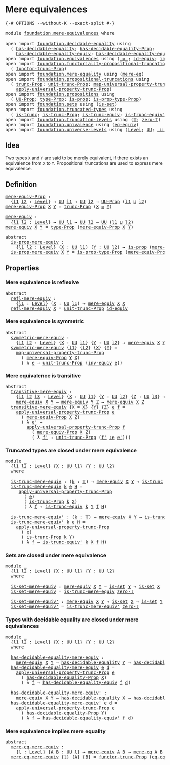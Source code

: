 # Mere equivalences

<pre class="Agda"><a id="30" class="Symbol">{-#</a> <a id="34" class="Keyword">OPTIONS</a> <a id="42" class="Pragma">--without-K</a> <a id="54" class="Pragma">--exact-split</a> <a id="68" class="Symbol">#-}</a>

<a id="73" class="Keyword">module</a> <a id="80" href="foundation.mere-equivalences.html" class="Module">foundation.mere-equivalences</a> <a id="109" class="Keyword">where</a>

<a id="116" class="Keyword">open</a> <a id="121" class="Keyword">import</a> <a id="128" href="foundation.decidable-equality.html" class="Module">foundation.decidable-equality</a> <a id="158" class="Keyword">using</a>
  <a id="166" class="Symbol">(</a> <a id="168" href="foundation.decidable-equality.html#1785" class="Function">has-decidable-equality</a><a id="190" class="Symbol">;</a> <a id="192" href="foundation.decidable-equality.html#7766" class="Function">has-decidable-equality-Prop</a><a id="219" class="Symbol">;</a>
    <a id="225" href="foundation.decidable-equality.html#4533" class="Function">has-decidable-equality-equiv</a><a id="253" class="Symbol">;</a> <a id="255" href="foundation.decidable-equality.html#4811" class="Function">has-decidable-equality-equiv&#39;</a><a id="284" class="Symbol">)</a>
<a id="286" class="Keyword">open</a> <a id="291" class="Keyword">import</a> <a id="298" href="foundation.equivalences.html" class="Module">foundation.equivalences</a> <a id="322" class="Keyword">using</a> <a id="328" class="Symbol">(</a><a id="329" href="foundation-core.equivalences.html#1608" class="Function Operator">_≃_</a><a id="332" class="Symbol">;</a> <a id="334" href="foundation-core.equivalences.html#2481" class="Function">id-equiv</a><a id="342" class="Symbol">;</a> <a id="344" href="foundation-core.equivalences.html#5708" class="Function">inv-equiv</a><a id="353" class="Symbol">;</a> <a id="355" href="foundation-core.equivalences.html#7856" class="Function Operator">_∘e_</a><a id="359" class="Symbol">)</a>
<a id="361" class="Keyword">open</a> <a id="366" class="Keyword">import</a> <a id="373" href="foundation.functoriality-propositional-truncation.html" class="Module">foundation.functoriality-propositional-truncation</a> <a id="423" class="Keyword">using</a>
  <a id="431" class="Symbol">(</a> <a id="433" href="foundation.functoriality-propositional-truncation.html#1451" class="Function">functor-trunc-Prop</a><a id="451" class="Symbol">)</a>
<a id="453" class="Keyword">open</a> <a id="458" class="Keyword">import</a> <a id="465" href="foundation.mere-equality.html" class="Module">foundation.mere-equality</a> <a id="490" class="Keyword">using</a> <a id="496" class="Symbol">(</a><a id="497" href="foundation.mere-equality.html#1100" class="Function">mere-eq</a><a id="504" class="Symbol">)</a>
<a id="506" class="Keyword">open</a> <a id="511" class="Keyword">import</a> <a id="518" href="foundation.propositional-truncations.html" class="Module">foundation.propositional-truncations</a> <a id="555" class="Keyword">using</a>
  <a id="563" class="Symbol">(</a> <a id="565" href="foundation.propositional-truncations.html#2510" class="Function">trunc-Prop</a><a id="575" class="Symbol">;</a> <a id="577" href="foundation.propositional-truncations.html#2096" class="Function">unit-trunc-Prop</a><a id="592" class="Symbol">;</a> <a id="594" href="foundation.propositional-truncations.html#5222" class="Function">map-universal-property-trunc-Prop</a><a id="627" class="Symbol">;</a>
    <a id="633" href="foundation.propositional-truncations.html#5581" class="Function">apply-universal-property-trunc-Prop</a><a id="668" class="Symbol">)</a>
<a id="670" class="Keyword">open</a> <a id="675" class="Keyword">import</a> <a id="682" href="foundation.propositions.html" class="Module">foundation.propositions</a> <a id="706" class="Keyword">using</a>
  <a id="714" class="Symbol">(</a> <a id="716" href="foundation-core.propositions.html#1380" class="Function">UU-Prop</a><a id="723" class="Symbol">;</a> <a id="725" href="foundation-core.propositions.html#1482" class="Function">type-Prop</a><a id="734" class="Symbol">;</a> <a id="736" href="foundation-core.propositions.html#1296" class="Function">is-prop</a><a id="743" class="Symbol">;</a> <a id="745" href="foundation-core.propositions.html#1549" class="Function">is-prop-type-Prop</a><a id="762" class="Symbol">)</a>
<a id="764" class="Keyword">open</a> <a id="769" class="Keyword">import</a> <a id="776" href="foundation.sets.html" class="Module">foundation.sets</a> <a id="792" class="Keyword">using</a> <a id="798" class="Symbol">(</a><a id="799" href="foundation-core.sets.html#1100" class="Function">is-set</a><a id="805" class="Symbol">)</a>
<a id="807" class="Keyword">open</a> <a id="812" class="Keyword">import</a> <a id="819" href="foundation.truncated-types.html" class="Module">foundation.truncated-types</a> <a id="846" class="Keyword">using</a>
  <a id="854" class="Symbol">(</a> <a id="856" href="foundation-core.truncated-types.html#1728" class="Function">is-trunc</a><a id="864" class="Symbol">;</a> <a id="866" href="foundation-core.truncated-types.html#11718" class="Function">is-trunc-Prop</a><a id="879" class="Symbol">;</a> <a id="881" href="foundation-core.truncated-types.html#4378" class="Function">is-trunc-equiv</a><a id="895" class="Symbol">;</a> <a id="897" href="foundation-core.truncated-types.html#4905" class="Function">is-trunc-equiv&#39;</a><a id="912" class="Symbol">)</a>
<a id="914" class="Keyword">open</a> <a id="919" class="Keyword">import</a> <a id="926" href="foundation.truncation-levels.html" class="Module">foundation.truncation-levels</a> <a id="955" class="Keyword">using</a> <a id="961" class="Symbol">(</a><a id="962" href="foundation-core.truncation-levels.html#382" class="Datatype">𝕋</a><a id="963" class="Symbol">;</a> <a id="965" href="foundation-core.truncation-levels.html#479" class="Function">zero-𝕋</a><a id="971" class="Symbol">)</a>
<a id="973" class="Keyword">open</a> <a id="978" class="Keyword">import</a> <a id="985" href="foundation.univalence.html" class="Module">foundation.univalence</a> <a id="1007" class="Keyword">using</a> <a id="1013" class="Symbol">(</a><a id="1014" href="foundation.univalence.html#1280" class="Function">eq-equiv</a><a id="1022" class="Symbol">)</a>
<a id="1024" class="Keyword">open</a> <a id="1029" class="Keyword">import</a> <a id="1036" href="foundation.universe-levels.html" class="Module">foundation.universe-levels</a> <a id="1063" class="Keyword">using</a> <a id="1069" class="Symbol">(</a><a id="1070" href="Agda.Primitive.html#597" class="Postulate">Level</a><a id="1075" class="Symbol">;</a> <a id="1077" href="foundation-core.universe-levels.html#222" class="Primitive">UU</a><a id="1079" class="Symbol">;</a> <a id="1081" href="Agda.Primitive.html#810" class="Primitive Operator">_⊔_</a><a id="1084" class="Symbol">)</a>
</pre>
## Idea

Two types `X` and `Y` are said to be merely equivalent, if there exists an equivalence from `X` to `Y`. Propositional truncations are used to express mere equivalence.

## Definition

<pre class="Agda"><a id="mere-equiv-Prop"></a><a id="1292" href="foundation.mere-equivalences.html#1292" class="Function">mere-equiv-Prop</a> <a id="1308" class="Symbol">:</a>
  <a id="1312" class="Symbol">{</a><a id="1313" href="foundation.mere-equivalences.html#1313" class="Bound">l1</a> <a id="1316" href="foundation.mere-equivalences.html#1316" class="Bound">l2</a> <a id="1319" class="Symbol">:</a> <a id="1321" href="Agda.Primitive.html#597" class="Postulate">Level</a><a id="1326" class="Symbol">}</a> <a id="1328" class="Symbol">→</a> <a id="1330" href="foundation-core.universe-levels.html#222" class="Primitive">UU</a> <a id="1333" href="foundation.mere-equivalences.html#1313" class="Bound">l1</a> <a id="1336" class="Symbol">→</a> <a id="1338" href="foundation-core.universe-levels.html#222" class="Primitive">UU</a> <a id="1341" href="foundation.mere-equivalences.html#1316" class="Bound">l2</a> <a id="1344" class="Symbol">→</a> <a id="1346" href="foundation-core.propositions.html#1380" class="Function">UU-Prop</a> <a id="1354" class="Symbol">(</a><a id="1355" href="foundation.mere-equivalences.html#1313" class="Bound">l1</a> <a id="1358" href="Agda.Primitive.html#810" class="Primitive Operator">⊔</a> <a id="1360" href="foundation.mere-equivalences.html#1316" class="Bound">l2</a><a id="1362" class="Symbol">)</a>
<a id="1364" href="foundation.mere-equivalences.html#1292" class="Function">mere-equiv-Prop</a> <a id="1380" href="foundation.mere-equivalences.html#1380" class="Bound">X</a> <a id="1382" href="foundation.mere-equivalences.html#1382" class="Bound">Y</a> <a id="1384" class="Symbol">=</a> <a id="1386" href="foundation.propositional-truncations.html#2510" class="Function">trunc-Prop</a> <a id="1397" class="Symbol">(</a><a id="1398" href="foundation.mere-equivalences.html#1380" class="Bound">X</a> <a id="1400" href="foundation-core.equivalences.html#1608" class="Function Operator">≃</a> <a id="1402" href="foundation.mere-equivalences.html#1382" class="Bound">Y</a><a id="1403" class="Symbol">)</a>

<a id="mere-equiv"></a><a id="1406" href="foundation.mere-equivalences.html#1406" class="Function">mere-equiv</a> <a id="1417" class="Symbol">:</a>
  <a id="1421" class="Symbol">{</a><a id="1422" href="foundation.mere-equivalences.html#1422" class="Bound">l1</a> <a id="1425" href="foundation.mere-equivalences.html#1425" class="Bound">l2</a> <a id="1428" class="Symbol">:</a> <a id="1430" href="Agda.Primitive.html#597" class="Postulate">Level</a><a id="1435" class="Symbol">}</a> <a id="1437" class="Symbol">→</a> <a id="1439" href="foundation-core.universe-levels.html#222" class="Primitive">UU</a> <a id="1442" href="foundation.mere-equivalences.html#1422" class="Bound">l1</a> <a id="1445" class="Symbol">→</a> <a id="1447" href="foundation-core.universe-levels.html#222" class="Primitive">UU</a> <a id="1450" href="foundation.mere-equivalences.html#1425" class="Bound">l2</a> <a id="1453" class="Symbol">→</a> <a id="1455" href="foundation-core.universe-levels.html#222" class="Primitive">UU</a> <a id="1458" class="Symbol">(</a><a id="1459" href="foundation.mere-equivalences.html#1422" class="Bound">l1</a> <a id="1462" href="Agda.Primitive.html#810" class="Primitive Operator">⊔</a> <a id="1464" href="foundation.mere-equivalences.html#1425" class="Bound">l2</a><a id="1466" class="Symbol">)</a>
<a id="1468" href="foundation.mere-equivalences.html#1406" class="Function">mere-equiv</a> <a id="1479" href="foundation.mere-equivalences.html#1479" class="Bound">X</a> <a id="1481" href="foundation.mere-equivalences.html#1481" class="Bound">Y</a> <a id="1483" class="Symbol">=</a> <a id="1485" href="foundation-core.propositions.html#1482" class="Function">type-Prop</a> <a id="1495" class="Symbol">(</a><a id="1496" href="foundation.mere-equivalences.html#1292" class="Function">mere-equiv-Prop</a> <a id="1512" href="foundation.mere-equivalences.html#1479" class="Bound">X</a> <a id="1514" href="foundation.mere-equivalences.html#1481" class="Bound">Y</a><a id="1515" class="Symbol">)</a>

<a id="1518" class="Keyword">abstract</a>
  <a id="is-prop-mere-equiv"></a><a id="1529" href="foundation.mere-equivalences.html#1529" class="Function">is-prop-mere-equiv</a> <a id="1548" class="Symbol">:</a>
    <a id="1554" class="Symbol">{</a><a id="1555" href="foundation.mere-equivalences.html#1555" class="Bound">l1</a> <a id="1558" href="foundation.mere-equivalences.html#1558" class="Bound">l2</a> <a id="1561" class="Symbol">:</a> <a id="1563" href="Agda.Primitive.html#597" class="Postulate">Level</a><a id="1568" class="Symbol">}</a> <a id="1570" class="Symbol">(</a><a id="1571" href="foundation.mere-equivalences.html#1571" class="Bound">X</a> <a id="1573" class="Symbol">:</a> <a id="1575" href="foundation-core.universe-levels.html#222" class="Primitive">UU</a> <a id="1578" href="foundation.mere-equivalences.html#1555" class="Bound">l1</a><a id="1580" class="Symbol">)</a> <a id="1582" class="Symbol">(</a><a id="1583" href="foundation.mere-equivalences.html#1583" class="Bound">Y</a> <a id="1585" class="Symbol">:</a> <a id="1587" href="foundation-core.universe-levels.html#222" class="Primitive">UU</a> <a id="1590" href="foundation.mere-equivalences.html#1558" class="Bound">l2</a><a id="1592" class="Symbol">)</a> <a id="1594" class="Symbol">→</a> <a id="1596" href="foundation-core.propositions.html#1296" class="Function">is-prop</a> <a id="1604" class="Symbol">(</a><a id="1605" href="foundation.mere-equivalences.html#1406" class="Function">mere-equiv</a> <a id="1616" href="foundation.mere-equivalences.html#1571" class="Bound">X</a> <a id="1618" href="foundation.mere-equivalences.html#1583" class="Bound">Y</a><a id="1619" class="Symbol">)</a>
  <a id="1623" href="foundation.mere-equivalences.html#1529" class="Function">is-prop-mere-equiv</a> <a id="1642" href="foundation.mere-equivalences.html#1642" class="Bound">X</a> <a id="1644" href="foundation.mere-equivalences.html#1644" class="Bound">Y</a> <a id="1646" class="Symbol">=</a> <a id="1648" href="foundation-core.propositions.html#1549" class="Function">is-prop-type-Prop</a> <a id="1666" class="Symbol">(</a><a id="1667" href="foundation.mere-equivalences.html#1292" class="Function">mere-equiv-Prop</a> <a id="1683" href="foundation.mere-equivalences.html#1642" class="Bound">X</a> <a id="1685" href="foundation.mere-equivalences.html#1644" class="Bound">Y</a><a id="1686" class="Symbol">)</a>
</pre>
## Properties

### Mere equivalence is reflexive

<pre class="Agda"><a id="1751" class="Keyword">abstract</a>
  <a id="refl-mere-equiv"></a><a id="1762" href="foundation.mere-equivalences.html#1762" class="Function">refl-mere-equiv</a> <a id="1778" class="Symbol">:</a>
    <a id="1784" class="Symbol">{</a><a id="1785" href="foundation.mere-equivalences.html#1785" class="Bound">l1</a> <a id="1788" class="Symbol">:</a> <a id="1790" href="Agda.Primitive.html#597" class="Postulate">Level</a><a id="1795" class="Symbol">}</a> <a id="1797" class="Symbol">(</a><a id="1798" href="foundation.mere-equivalences.html#1798" class="Bound">X</a> <a id="1800" class="Symbol">:</a> <a id="1802" href="foundation-core.universe-levels.html#222" class="Primitive">UU</a> <a id="1805" href="foundation.mere-equivalences.html#1785" class="Bound">l1</a><a id="1807" class="Symbol">)</a> <a id="1809" class="Symbol">→</a> <a id="1811" href="foundation.mere-equivalences.html#1406" class="Function">mere-equiv</a> <a id="1822" href="foundation.mere-equivalences.html#1798" class="Bound">X</a> <a id="1824" href="foundation.mere-equivalences.html#1798" class="Bound">X</a>
  <a id="1828" href="foundation.mere-equivalences.html#1762" class="Function">refl-mere-equiv</a> <a id="1844" href="foundation.mere-equivalences.html#1844" class="Bound">X</a> <a id="1846" class="Symbol">=</a> <a id="1848" href="foundation.propositional-truncations.html#2096" class="Function">unit-trunc-Prop</a> <a id="1864" href="foundation-core.equivalences.html#2481" class="Function">id-equiv</a>
</pre>
### Mere equivalence is symmetric

<pre class="Agda"><a id="1921" class="Keyword">abstract</a>
  <a id="symmetric-mere-equiv"></a><a id="1932" href="foundation.mere-equivalences.html#1932" class="Function">symmetric-mere-equiv</a> <a id="1953" class="Symbol">:</a>
    <a id="1959" class="Symbol">{</a><a id="1960" href="foundation.mere-equivalences.html#1960" class="Bound">l1</a> <a id="1963" href="foundation.mere-equivalences.html#1963" class="Bound">l2</a> <a id="1966" class="Symbol">:</a> <a id="1968" href="Agda.Primitive.html#597" class="Postulate">Level</a><a id="1973" class="Symbol">}</a> <a id="1975" class="Symbol">{</a><a id="1976" href="foundation.mere-equivalences.html#1976" class="Bound">X</a> <a id="1978" class="Symbol">:</a> <a id="1980" href="foundation-core.universe-levels.html#222" class="Primitive">UU</a> <a id="1983" href="foundation.mere-equivalences.html#1960" class="Bound">l1</a><a id="1985" class="Symbol">}</a> <a id="1987" class="Symbol">{</a><a id="1988" href="foundation.mere-equivalences.html#1988" class="Bound">Y</a> <a id="1990" class="Symbol">:</a> <a id="1992" href="foundation-core.universe-levels.html#222" class="Primitive">UU</a> <a id="1995" href="foundation.mere-equivalences.html#1963" class="Bound">l2</a><a id="1997" class="Symbol">}</a> <a id="1999" class="Symbol">→</a> <a id="2001" href="foundation.mere-equivalences.html#1406" class="Function">mere-equiv</a> <a id="2012" href="foundation.mere-equivalences.html#1976" class="Bound">X</a> <a id="2014" href="foundation.mere-equivalences.html#1988" class="Bound">Y</a> <a id="2016" class="Symbol">→</a> <a id="2018" href="foundation.mere-equivalences.html#1406" class="Function">mere-equiv</a> <a id="2029" href="foundation.mere-equivalences.html#1988" class="Bound">Y</a> <a id="2031" href="foundation.mere-equivalences.html#1976" class="Bound">X</a>
  <a id="2035" href="foundation.mere-equivalences.html#1932" class="Function">symmetric-mere-equiv</a> <a id="2056" class="Symbol">{</a><a id="2057" href="foundation.mere-equivalences.html#2057" class="Bound">l1</a><a id="2059" class="Symbol">}</a> <a id="2061" class="Symbol">{</a><a id="2062" href="foundation.mere-equivalences.html#2062" class="Bound">l2</a><a id="2064" class="Symbol">}</a> <a id="2066" class="Symbol">{</a><a id="2067" href="foundation.mere-equivalences.html#2067" class="Bound">X</a><a id="2068" class="Symbol">}</a> <a id="2070" class="Symbol">{</a><a id="2071" href="foundation.mere-equivalences.html#2071" class="Bound">Y</a><a id="2072" class="Symbol">}</a> <a id="2074" class="Symbol">=</a>
    <a id="2080" href="foundation.propositional-truncations.html#5222" class="Function">map-universal-property-trunc-Prop</a>
      <a id="2120" class="Symbol">(</a> <a id="2122" href="foundation.mere-equivalences.html#1292" class="Function">mere-equiv-Prop</a> <a id="2138" href="foundation.mere-equivalences.html#2071" class="Bound">Y</a> <a id="2140" href="foundation.mere-equivalences.html#2067" class="Bound">X</a><a id="2141" class="Symbol">)</a>
      <a id="2149" class="Symbol">(</a> <a id="2151" class="Symbol">λ</a> <a id="2153" href="foundation.mere-equivalences.html#2153" class="Bound">e</a> <a id="2155" class="Symbol">→</a> <a id="2157" href="foundation.propositional-truncations.html#2096" class="Function">unit-trunc-Prop</a> <a id="2173" class="Symbol">(</a><a id="2174" href="foundation-core.equivalences.html#5708" class="Function">inv-equiv</a> <a id="2184" href="foundation.mere-equivalences.html#2153" class="Bound">e</a><a id="2185" class="Symbol">))</a>
</pre>
### Mere equivalence is transitive

<pre class="Agda"><a id="2237" class="Keyword">abstract</a>
  <a id="transitive-mere-equiv"></a><a id="2248" href="foundation.mere-equivalences.html#2248" class="Function">transitive-mere-equiv</a> <a id="2270" class="Symbol">:</a>
    <a id="2276" class="Symbol">{</a><a id="2277" href="foundation.mere-equivalences.html#2277" class="Bound">l1</a> <a id="2280" href="foundation.mere-equivalences.html#2280" class="Bound">l2</a> <a id="2283" href="foundation.mere-equivalences.html#2283" class="Bound">l3</a> <a id="2286" class="Symbol">:</a> <a id="2288" href="Agda.Primitive.html#597" class="Postulate">Level</a><a id="2293" class="Symbol">}</a> <a id="2295" class="Symbol">{</a><a id="2296" href="foundation.mere-equivalences.html#2296" class="Bound">X</a> <a id="2298" class="Symbol">:</a> <a id="2300" href="foundation-core.universe-levels.html#222" class="Primitive">UU</a> <a id="2303" href="foundation.mere-equivalences.html#2277" class="Bound">l1</a><a id="2305" class="Symbol">}</a> <a id="2307" class="Symbol">{</a><a id="2308" href="foundation.mere-equivalences.html#2308" class="Bound">Y</a> <a id="2310" class="Symbol">:</a> <a id="2312" href="foundation-core.universe-levels.html#222" class="Primitive">UU</a> <a id="2315" href="foundation.mere-equivalences.html#2280" class="Bound">l2</a><a id="2317" class="Symbol">}</a> <a id="2319" class="Symbol">{</a><a id="2320" href="foundation.mere-equivalences.html#2320" class="Bound">Z</a> <a id="2322" class="Symbol">:</a> <a id="2324" href="foundation-core.universe-levels.html#222" class="Primitive">UU</a> <a id="2327" href="foundation.mere-equivalences.html#2283" class="Bound">l3</a><a id="2329" class="Symbol">}</a> <a id="2331" class="Symbol">→</a>
    <a id="2337" href="foundation.mere-equivalences.html#1406" class="Function">mere-equiv</a> <a id="2348" href="foundation.mere-equivalences.html#2296" class="Bound">X</a> <a id="2350" href="foundation.mere-equivalences.html#2308" class="Bound">Y</a> <a id="2352" class="Symbol">→</a> <a id="2354" href="foundation.mere-equivalences.html#1406" class="Function">mere-equiv</a> <a id="2365" href="foundation.mere-equivalences.html#2308" class="Bound">Y</a> <a id="2367" href="foundation.mere-equivalences.html#2320" class="Bound">Z</a> <a id="2369" class="Symbol">→</a> <a id="2371" href="foundation.mere-equivalences.html#1406" class="Function">mere-equiv</a> <a id="2382" href="foundation.mere-equivalences.html#2296" class="Bound">X</a> <a id="2384" href="foundation.mere-equivalences.html#2320" class="Bound">Z</a>
  <a id="2388" href="foundation.mere-equivalences.html#2248" class="Function">transitive-mere-equiv</a> <a id="2410" class="Symbol">{</a><a id="2411" class="Argument">X</a> <a id="2413" class="Symbol">=</a> <a id="2415" href="foundation.mere-equivalences.html#2415" class="Bound">X</a><a id="2416" class="Symbol">}</a> <a id="2418" class="Symbol">{</a><a id="2419" href="foundation.mere-equivalences.html#2419" class="Bound">Y</a><a id="2420" class="Symbol">}</a> <a id="2422" class="Symbol">{</a><a id="2423" href="foundation.mere-equivalences.html#2423" class="Bound">Z</a><a id="2424" class="Symbol">}</a> <a id="2426" href="foundation.mere-equivalences.html#2426" class="Bound">e</a> <a id="2428" href="foundation.mere-equivalences.html#2428" class="Bound">f</a> <a id="2430" class="Symbol">=</a>
    <a id="2436" href="foundation.propositional-truncations.html#5581" class="Function">apply-universal-property-trunc-Prop</a> <a id="2472" href="foundation.mere-equivalences.html#2426" class="Bound">e</a>
      <a id="2480" class="Symbol">(</a> <a id="2482" href="foundation.mere-equivalences.html#1292" class="Function">mere-equiv-Prop</a> <a id="2498" href="foundation.mere-equivalences.html#2415" class="Bound">X</a> <a id="2500" href="foundation.mere-equivalences.html#2423" class="Bound">Z</a><a id="2501" class="Symbol">)</a>
      <a id="2509" class="Symbol">(</a> <a id="2511" class="Symbol">λ</a> <a id="2513" href="foundation.mere-equivalences.html#2513" class="Bound">e&#39;</a> <a id="2516" class="Symbol">→</a>
        <a id="2526" href="foundation.propositional-truncations.html#5581" class="Function">apply-universal-property-trunc-Prop</a> <a id="2562" href="foundation.mere-equivalences.html#2428" class="Bound">f</a>
          <a id="2574" class="Symbol">(</a> <a id="2576" href="foundation.mere-equivalences.html#1292" class="Function">mere-equiv-Prop</a> <a id="2592" href="foundation.mere-equivalences.html#2415" class="Bound">X</a> <a id="2594" href="foundation.mere-equivalences.html#2423" class="Bound">Z</a><a id="2595" class="Symbol">)</a>
          <a id="2607" class="Symbol">(</a> <a id="2609" class="Symbol">λ</a> <a id="2611" href="foundation.mere-equivalences.html#2611" class="Bound">f&#39;</a> <a id="2614" class="Symbol">→</a> <a id="2616" href="foundation.propositional-truncations.html#2096" class="Function">unit-trunc-Prop</a> <a id="2632" class="Symbol">(</a><a id="2633" href="foundation.mere-equivalences.html#2611" class="Bound">f&#39;</a> <a id="2636" href="foundation-core.equivalences.html#7856" class="Function Operator">∘e</a> <a id="2639" href="foundation.mere-equivalences.html#2513" class="Bound">e&#39;</a><a id="2641" class="Symbol">)))</a>
</pre>
### Truncated types are closed under mere equivalence

<pre class="Agda"><a id="2713" class="Keyword">module</a> <a id="2720" href="foundation.mere-equivalences.html#2720" class="Module">_</a>
  <a id="2724" class="Symbol">{</a><a id="2725" href="foundation.mere-equivalences.html#2725" class="Bound">l1</a> <a id="2728" href="foundation.mere-equivalences.html#2728" class="Bound">l2</a> <a id="2731" class="Symbol">:</a> <a id="2733" href="Agda.Primitive.html#597" class="Postulate">Level</a><a id="2738" class="Symbol">}</a> <a id="2740" class="Symbol">{</a><a id="2741" href="foundation.mere-equivalences.html#2741" class="Bound">X</a> <a id="2743" class="Symbol">:</a> <a id="2745" href="foundation-core.universe-levels.html#222" class="Primitive">UU</a> <a id="2748" href="foundation.mere-equivalences.html#2725" class="Bound">l1</a><a id="2750" class="Symbol">}</a> <a id="2752" class="Symbol">{</a><a id="2753" href="foundation.mere-equivalences.html#2753" class="Bound">Y</a> <a id="2755" class="Symbol">:</a> <a id="2757" href="foundation-core.universe-levels.html#222" class="Primitive">UU</a> <a id="2760" href="foundation.mere-equivalences.html#2728" class="Bound">l2</a><a id="2762" class="Symbol">}</a> 
  <a id="2767" class="Keyword">where</a>
  
  <a id="2778" href="foundation.mere-equivalences.html#2778" class="Function">is-trunc-mere-equiv</a> <a id="2798" class="Symbol">:</a> <a id="2800" class="Symbol">(</a><a id="2801" href="foundation.mere-equivalences.html#2801" class="Bound">k</a> <a id="2803" class="Symbol">:</a> <a id="2805" href="foundation-core.truncation-levels.html#382" class="Datatype">𝕋</a><a id="2806" class="Symbol">)</a> <a id="2808" class="Symbol">→</a> <a id="2810" href="foundation.mere-equivalences.html#1406" class="Function">mere-equiv</a> <a id="2821" href="foundation.mere-equivalences.html#2741" class="Bound">X</a> <a id="2823" href="foundation.mere-equivalences.html#2753" class="Bound">Y</a> <a id="2825" class="Symbol">→</a> <a id="2827" href="foundation-core.truncated-types.html#1728" class="Function">is-trunc</a> <a id="2836" href="foundation.mere-equivalences.html#2801" class="Bound">k</a> <a id="2838" href="foundation.mere-equivalences.html#2753" class="Bound">Y</a> <a id="2840" class="Symbol">→</a> <a id="2842" href="foundation-core.truncated-types.html#1728" class="Function">is-trunc</a> <a id="2851" href="foundation.mere-equivalences.html#2801" class="Bound">k</a> <a id="2853" href="foundation.mere-equivalences.html#2741" class="Bound">X</a>
  <a id="2857" href="foundation.mere-equivalences.html#2778" class="Function">is-trunc-mere-equiv</a> <a id="2877" href="foundation.mere-equivalences.html#2877" class="Bound">k</a> <a id="2879" href="foundation.mere-equivalences.html#2879" class="Bound">e</a> <a id="2881" href="foundation.mere-equivalences.html#2881" class="Bound">H</a> <a id="2883" class="Symbol">=</a>
     <a id="2890" href="foundation.propositional-truncations.html#5581" class="Function">apply-universal-property-trunc-Prop</a>
       <a id="2933" class="Symbol">(</a> <a id="2935" href="foundation.mere-equivalences.html#2879" class="Bound">e</a><a id="2936" class="Symbol">)</a>
       <a id="2945" class="Symbol">(</a> <a id="2947" href="foundation-core.truncated-types.html#11718" class="Function">is-trunc-Prop</a> <a id="2961" href="foundation.mere-equivalences.html#2877" class="Bound">k</a> <a id="2963" href="foundation.mere-equivalences.html#2741" class="Bound">X</a><a id="2964" class="Symbol">)</a>
       <a id="2973" class="Symbol">(</a> <a id="2975" class="Symbol">λ</a> <a id="2977" href="foundation.mere-equivalences.html#2977" class="Bound">f</a> <a id="2979" class="Symbol">→</a> <a id="2981" href="foundation-core.truncated-types.html#4378" class="Function">is-trunc-equiv</a> <a id="2996" href="foundation.mere-equivalences.html#2877" class="Bound">k</a> <a id="2998" href="foundation.mere-equivalences.html#2753" class="Bound">Y</a> <a id="3000" href="foundation.mere-equivalences.html#2977" class="Bound">f</a> <a id="3002" href="foundation.mere-equivalences.html#2881" class="Bound">H</a><a id="3003" class="Symbol">)</a>

  <a id="3008" href="foundation.mere-equivalences.html#3008" class="Function">is-trunc-mere-equiv&#39;</a> <a id="3029" class="Symbol">:</a> <a id="3031" class="Symbol">(</a><a id="3032" href="foundation.mere-equivalences.html#3032" class="Bound">k</a> <a id="3034" class="Symbol">:</a> <a id="3036" href="foundation-core.truncation-levels.html#382" class="Datatype">𝕋</a><a id="3037" class="Symbol">)</a> <a id="3039" class="Symbol">→</a> <a id="3041" href="foundation.mere-equivalences.html#1406" class="Function">mere-equiv</a> <a id="3052" href="foundation.mere-equivalences.html#2741" class="Bound">X</a> <a id="3054" href="foundation.mere-equivalences.html#2753" class="Bound">Y</a> <a id="3056" class="Symbol">→</a> <a id="3058" href="foundation-core.truncated-types.html#1728" class="Function">is-trunc</a> <a id="3067" href="foundation.mere-equivalences.html#3032" class="Bound">k</a> <a id="3069" href="foundation.mere-equivalences.html#2741" class="Bound">X</a> <a id="3071" class="Symbol">→</a> <a id="3073" href="foundation-core.truncated-types.html#1728" class="Function">is-trunc</a> <a id="3082" href="foundation.mere-equivalences.html#3032" class="Bound">k</a> <a id="3084" href="foundation.mere-equivalences.html#2753" class="Bound">Y</a>
  <a id="3088" href="foundation.mere-equivalences.html#3008" class="Function">is-trunc-mere-equiv&#39;</a> <a id="3109" href="foundation.mere-equivalences.html#3109" class="Bound">k</a> <a id="3111" href="foundation.mere-equivalences.html#3111" class="Bound">e</a> <a id="3113" href="foundation.mere-equivalences.html#3113" class="Bound">H</a> <a id="3115" class="Symbol">=</a>
    <a id="3121" href="foundation.propositional-truncations.html#5581" class="Function">apply-universal-property-trunc-Prop</a>
      <a id="3163" class="Symbol">(</a> <a id="3165" href="foundation.mere-equivalences.html#3111" class="Bound">e</a><a id="3166" class="Symbol">)</a>
      <a id="3174" class="Symbol">(</a> <a id="3176" href="foundation-core.truncated-types.html#11718" class="Function">is-trunc-Prop</a> <a id="3190" href="foundation.mere-equivalences.html#3109" class="Bound">k</a> <a id="3192" href="foundation.mere-equivalences.html#2753" class="Bound">Y</a><a id="3193" class="Symbol">)</a>
      <a id="3201" class="Symbol">(</a> <a id="3203" class="Symbol">λ</a> <a id="3205" href="foundation.mere-equivalences.html#3205" class="Bound">f</a> <a id="3207" class="Symbol">→</a> <a id="3209" href="foundation-core.truncated-types.html#4905" class="Function">is-trunc-equiv&#39;</a> <a id="3225" href="foundation.mere-equivalences.html#3109" class="Bound">k</a> <a id="3227" href="foundation.mere-equivalences.html#2741" class="Bound">X</a> <a id="3229" href="foundation.mere-equivalences.html#3205" class="Bound">f</a> <a id="3231" href="foundation.mere-equivalences.html#3113" class="Bound">H</a><a id="3232" class="Symbol">)</a>
</pre>
### Sets are closed under mere equivalence

<pre class="Agda"><a id="3291" class="Keyword">module</a> <a id="3298" href="foundation.mere-equivalences.html#3298" class="Module">_</a>
  <a id="3302" class="Symbol">{</a><a id="3303" href="foundation.mere-equivalences.html#3303" class="Bound">l1</a> <a id="3306" href="foundation.mere-equivalences.html#3306" class="Bound">l2</a> <a id="3309" class="Symbol">:</a> <a id="3311" href="Agda.Primitive.html#597" class="Postulate">Level</a><a id="3316" class="Symbol">}</a> <a id="3318" class="Symbol">{</a><a id="3319" href="foundation.mere-equivalences.html#3319" class="Bound">X</a> <a id="3321" class="Symbol">:</a> <a id="3323" href="foundation-core.universe-levels.html#222" class="Primitive">UU</a> <a id="3326" href="foundation.mere-equivalences.html#3303" class="Bound">l1</a><a id="3328" class="Symbol">}</a> <a id="3330" class="Symbol">{</a><a id="3331" href="foundation.mere-equivalences.html#3331" class="Bound">Y</a> <a id="3333" class="Symbol">:</a> <a id="3335" href="foundation-core.universe-levels.html#222" class="Primitive">UU</a> <a id="3338" href="foundation.mere-equivalences.html#3306" class="Bound">l2</a><a id="3340" class="Symbol">}</a> 
  <a id="3345" class="Keyword">where</a>
  
  <a id="3356" href="foundation.mere-equivalences.html#3356" class="Function">is-set-mere-equiv</a> <a id="3374" class="Symbol">:</a> <a id="3376" href="foundation.mere-equivalences.html#1406" class="Function">mere-equiv</a> <a id="3387" href="foundation.mere-equivalences.html#3319" class="Bound">X</a> <a id="3389" href="foundation.mere-equivalences.html#3331" class="Bound">Y</a> <a id="3391" class="Symbol">→</a> <a id="3393" href="foundation-core.sets.html#1100" class="Function">is-set</a> <a id="3400" href="foundation.mere-equivalences.html#3331" class="Bound">Y</a> <a id="3402" class="Symbol">→</a> <a id="3404" href="foundation-core.sets.html#1100" class="Function">is-set</a> <a id="3411" href="foundation.mere-equivalences.html#3319" class="Bound">X</a>
  <a id="3415" href="foundation.mere-equivalences.html#3356" class="Function">is-set-mere-equiv</a> <a id="3433" class="Symbol">=</a> <a id="3435" href="foundation.mere-equivalences.html#2778" class="Function">is-trunc-mere-equiv</a> <a id="3455" href="foundation-core.truncation-levels.html#479" class="Function">zero-𝕋</a>

  <a id="3465" href="foundation.mere-equivalences.html#3465" class="Function">is-set-mere-equiv&#39;</a> <a id="3484" class="Symbol">:</a> <a id="3486" href="foundation.mere-equivalences.html#1406" class="Function">mere-equiv</a> <a id="3497" href="foundation.mere-equivalences.html#3319" class="Bound">X</a> <a id="3499" href="foundation.mere-equivalences.html#3331" class="Bound">Y</a> <a id="3501" class="Symbol">→</a> <a id="3503" href="foundation-core.sets.html#1100" class="Function">is-set</a> <a id="3510" href="foundation.mere-equivalences.html#3319" class="Bound">X</a> <a id="3512" class="Symbol">→</a> <a id="3514" href="foundation-core.sets.html#1100" class="Function">is-set</a> <a id="3521" href="foundation.mere-equivalences.html#3331" class="Bound">Y</a>
  <a id="3525" href="foundation.mere-equivalences.html#3465" class="Function">is-set-mere-equiv&#39;</a> <a id="3544" class="Symbol">=</a> <a id="3546" href="foundation.mere-equivalences.html#3008" class="Function">is-trunc-mere-equiv&#39;</a> <a id="3567" href="foundation-core.truncation-levels.html#479" class="Function">zero-𝕋</a>
</pre>
### Types with decidable equality are closed under mere equivalences

<pre class="Agda"><a id="3657" class="Keyword">module</a> <a id="3664" href="foundation.mere-equivalences.html#3664" class="Module">_</a>
  <a id="3668" class="Symbol">{</a><a id="3669" href="foundation.mere-equivalences.html#3669" class="Bound">l1</a> <a id="3672" href="foundation.mere-equivalences.html#3672" class="Bound">l2</a> <a id="3675" class="Symbol">:</a> <a id="3677" href="Agda.Primitive.html#597" class="Postulate">Level</a><a id="3682" class="Symbol">}</a> <a id="3684" class="Symbol">{</a><a id="3685" href="foundation.mere-equivalences.html#3685" class="Bound">X</a> <a id="3687" class="Symbol">:</a> <a id="3689" href="foundation-core.universe-levels.html#222" class="Primitive">UU</a> <a id="3692" href="foundation.mere-equivalences.html#3669" class="Bound">l1</a><a id="3694" class="Symbol">}</a> <a id="3696" class="Symbol">{</a><a id="3697" href="foundation.mere-equivalences.html#3697" class="Bound">Y</a> <a id="3699" class="Symbol">:</a> <a id="3701" href="foundation-core.universe-levels.html#222" class="Primitive">UU</a> <a id="3704" href="foundation.mere-equivalences.html#3672" class="Bound">l2</a><a id="3706" class="Symbol">}</a>
  <a id="3710" class="Keyword">where</a>
  
  <a id="3721" href="foundation.mere-equivalences.html#3721" class="Function">has-decidable-equality-mere-equiv</a> <a id="3755" class="Symbol">:</a>
    <a id="3761" href="foundation.mere-equivalences.html#1406" class="Function">mere-equiv</a> <a id="3772" href="foundation.mere-equivalences.html#3685" class="Bound">X</a> <a id="3774" href="foundation.mere-equivalences.html#3697" class="Bound">Y</a> <a id="3776" class="Symbol">→</a> <a id="3778" href="foundation.decidable-equality.html#1785" class="Function">has-decidable-equality</a> <a id="3801" href="foundation.mere-equivalences.html#3697" class="Bound">Y</a> <a id="3803" class="Symbol">→</a> <a id="3805" href="foundation.decidable-equality.html#1785" class="Function">has-decidable-equality</a> <a id="3828" href="foundation.mere-equivalences.html#3685" class="Bound">X</a>
  <a id="3832" href="foundation.mere-equivalences.html#3721" class="Function">has-decidable-equality-mere-equiv</a> <a id="3866" href="foundation.mere-equivalences.html#3866" class="Bound">e</a> <a id="3868" href="foundation.mere-equivalences.html#3868" class="Bound">d</a> <a id="3870" class="Symbol">=</a>
    <a id="3876" href="foundation.propositional-truncations.html#5581" class="Function">apply-universal-property-trunc-Prop</a> <a id="3912" href="foundation.mere-equivalences.html#3866" class="Bound">e</a>
      <a id="3920" class="Symbol">(</a> <a id="3922" href="foundation.decidable-equality.html#7766" class="Function">has-decidable-equality-Prop</a> <a id="3950" href="foundation.mere-equivalences.html#3685" class="Bound">X</a><a id="3951" class="Symbol">)</a>
      <a id="3959" class="Symbol">(</a> <a id="3961" class="Symbol">λ</a> <a id="3963" href="foundation.mere-equivalences.html#3963" class="Bound">f</a> <a id="3965" class="Symbol">→</a> <a id="3967" href="foundation.decidable-equality.html#4533" class="Function">has-decidable-equality-equiv</a> <a id="3996" href="foundation.mere-equivalences.html#3963" class="Bound">f</a> <a id="3998" href="foundation.mere-equivalences.html#3868" class="Bound">d</a><a id="3999" class="Symbol">)</a>

  <a id="4004" href="foundation.mere-equivalences.html#4004" class="Function">has-decidable-equality-mere-equiv&#39;</a> <a id="4039" class="Symbol">:</a>
    <a id="4045" href="foundation.mere-equivalences.html#1406" class="Function">mere-equiv</a> <a id="4056" href="foundation.mere-equivalences.html#3685" class="Bound">X</a> <a id="4058" href="foundation.mere-equivalences.html#3697" class="Bound">Y</a> <a id="4060" class="Symbol">→</a> <a id="4062" href="foundation.decidable-equality.html#1785" class="Function">has-decidable-equality</a> <a id="4085" href="foundation.mere-equivalences.html#3685" class="Bound">X</a> <a id="4087" class="Symbol">→</a> <a id="4089" href="foundation.decidable-equality.html#1785" class="Function">has-decidable-equality</a> <a id="4112" href="foundation.mere-equivalences.html#3697" class="Bound">Y</a>
  <a id="4116" href="foundation.mere-equivalences.html#4004" class="Function">has-decidable-equality-mere-equiv&#39;</a> <a id="4151" href="foundation.mere-equivalences.html#4151" class="Bound">e</a> <a id="4153" href="foundation.mere-equivalences.html#4153" class="Bound">d</a> <a id="4155" class="Symbol">=</a>
    <a id="4161" href="foundation.propositional-truncations.html#5581" class="Function">apply-universal-property-trunc-Prop</a> <a id="4197" href="foundation.mere-equivalences.html#4151" class="Bound">e</a>
      <a id="4205" class="Symbol">(</a> <a id="4207" href="foundation.decidable-equality.html#7766" class="Function">has-decidable-equality-Prop</a> <a id="4235" href="foundation.mere-equivalences.html#3697" class="Bound">Y</a><a id="4236" class="Symbol">)</a>
      <a id="4244" class="Symbol">(</a> <a id="4246" class="Symbol">λ</a> <a id="4248" href="foundation.mere-equivalences.html#4248" class="Bound">f</a> <a id="4250" class="Symbol">→</a> <a id="4252" href="foundation.decidable-equality.html#4811" class="Function">has-decidable-equality-equiv&#39;</a> <a id="4282" href="foundation.mere-equivalences.html#4248" class="Bound">f</a> <a id="4284" href="foundation.mere-equivalences.html#4153" class="Bound">d</a><a id="4285" class="Symbol">)</a>
</pre>
### Mere equivalence implies mere equality

<pre class="Agda"><a id="4344" class="Keyword">abstract</a>
  <a id="mere-eq-mere-equiv"></a><a id="4355" href="foundation.mere-equivalences.html#4355" class="Function">mere-eq-mere-equiv</a> <a id="4374" class="Symbol">:</a>
    <a id="4380" class="Symbol">{</a><a id="4381" href="foundation.mere-equivalences.html#4381" class="Bound">l</a> <a id="4383" class="Symbol">:</a> <a id="4385" href="Agda.Primitive.html#597" class="Postulate">Level</a><a id="4390" class="Symbol">}</a> <a id="4392" class="Symbol">{</a><a id="4393" href="foundation.mere-equivalences.html#4393" class="Bound">A</a> <a id="4395" href="foundation.mere-equivalences.html#4395" class="Bound">B</a> <a id="4397" class="Symbol">:</a> <a id="4399" href="foundation-core.universe-levels.html#222" class="Primitive">UU</a> <a id="4402" href="foundation.mere-equivalences.html#4381" class="Bound">l</a><a id="4403" class="Symbol">}</a> <a id="4405" class="Symbol">→</a> <a id="4407" href="foundation.mere-equivalences.html#1406" class="Function">mere-equiv</a> <a id="4418" href="foundation.mere-equivalences.html#4393" class="Bound">A</a> <a id="4420" href="foundation.mere-equivalences.html#4395" class="Bound">B</a> <a id="4422" class="Symbol">→</a> <a id="4424" href="foundation.mere-equality.html#1100" class="Function">mere-eq</a> <a id="4432" href="foundation.mere-equivalences.html#4393" class="Bound">A</a> <a id="4434" href="foundation.mere-equivalences.html#4395" class="Bound">B</a>
  <a id="4438" href="foundation.mere-equivalences.html#4355" class="Function">mere-eq-mere-equiv</a> <a id="4457" class="Symbol">{</a><a id="4458" href="foundation.mere-equivalences.html#4458" class="Bound">l</a><a id="4459" class="Symbol">}</a> <a id="4461" class="Symbol">{</a><a id="4462" href="foundation.mere-equivalences.html#4462" class="Bound">A</a><a id="4463" class="Symbol">}</a> <a id="4465" class="Symbol">{</a><a id="4466" href="foundation.mere-equivalences.html#4466" class="Bound">B</a><a id="4467" class="Symbol">}</a> <a id="4469" class="Symbol">=</a> <a id="4471" href="foundation.functoriality-propositional-truncation.html#1451" class="Function">functor-trunc-Prop</a> <a id="4490" class="Symbol">(</a><a id="4491" href="foundation.univalence.html#1280" class="Function">eq-equiv</a> <a id="4500" href="foundation.mere-equivalences.html#4462" class="Bound">A</a> <a id="4502" href="foundation.mere-equivalences.html#4466" class="Bound">B</a><a id="4503" class="Symbol">)</a>
</pre>